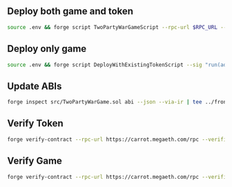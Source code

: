 ## Deploy both game and token

```bash
source .env && forge script TwoPartyWarGameScript --rpc-url $RPC_URL --broadcast --private-key $PRIVATE_KEY --legacy --via-ir
```

## Deploy only game

```bash
source .env && forge script DeployWithExistingTokenScript --sig "run(address)" 0x1234567890123456789012345678901234567890 --rpc-url $RPC_URL --broadcast --private-key $PRIVATE_KEY --legacy --via-ir
```

## Update ABIs

```bash
forge inspect src/TwoPartyWarGame.sol abi --json --via-ir | tee ../frontend/public/json_abi/MyContract.json > ../backend/json_abi/MyContract.json
```

## Verify Token

```bash
forge verify-contract --rpc-url https://carrot.megaeth.com/rpc --verifier blockscout --verifier-url https://megaeth-testnet.blockscout.com/api/ 0x7dfDdF0aa8084dF7eD63f1ddBC0C1dce436a5e8c src/GachaToken.sol:GachaToken
```

## Verify Game

```bash
forge verify-contract --rpc-url https://carrot.megaeth.com/rpc --verifier blockscout --verifier-url https://megaeth-testnet.blockscout.com/api/ 0x1234567890123456789012345678901234567890 src/TwoPartyWarGame.sol:TwoPartyWarGame
```